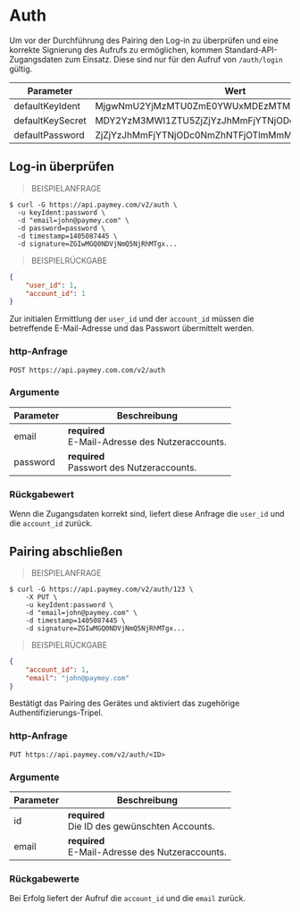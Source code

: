 # Auth

Um vor der Durchführung des Pairing den Log-in zu überprüfen und eine korrekte Signierung des Aufrufs zu ermöglichen, kommen Standard-API-Zugangsdaten zum Einsatz. Diese sind nur für den Aufruf von `/auth/login` gültig.

Parameter | Wert
--------- | ------------
defaultKeyIdent | MjgwNmU2YjMzMTU0ZmE0YWUxMDEzMTM1
defaultKeySecret | MDY2YzM3MWI1ZTU5ZjZjYzJhMmFjYTNjODc0NmZhNTFjOTlm
defaultPassword | ZjZjYzJhMmFjYTNjODc0NmZhNTFjOTlmMmM0MDg3MTQ5MTUx

## Log-in überprüfen

> BEISPIELANFRAGE

```shell
$ curl -G https://api.paymey.com/v2/auth \  
  -u keyIdent:password \  
  -d "email=john@paymey.com" \  
  -d password=password \  
  -d timestamp=1405087445 \  
  -d signature=ZGIwMGQ0NDVjNmQ5NjRhMTgx...
```

> BEISPIELRÜCKGABE

```json
{
    "user_id": 1,
    "account_id": 1    
}
```

Zur initialen Ermittlung der `user_id` und der `account_id` müssen die betreffende E-Mail-Adresse und das Passwort übermittelt werden.

### http-Anfrage

`POST https://api.paymey.com.com/v2/auth`

### Argumente

Parameter | Beschreibung
--------- | ------------
email | **required** <br> E-Mail-Adresse des Nutzeraccounts.
password | **required** <br> Passwort des Nutzeraccounts.

### Rückgabewert

Wenn die Zugangsdaten korrekt sind, liefert diese Anfrage die `user_id` und die `account_id` zurück.


## Pairing abschließen

> BEISPIELANFRAGE

```shell
$ curl -G https://api.paymey.com/v2/auth/123 \  
    -X PUT \
    -u keyIdent:password \  
    -d "email=john@paymey.com" \  
    -d timestamp=1405087445 \  
    -d signature=ZGIwMGQ0NDVjNmQ5NjRhMTgx...
```

> BEISPIELRÜCKGABE

```json
{    
    "account_id": 1,    
    "email": "john@paymey.com"
}
```

Bestätigt das Pairing des Gerätes und aktiviert das zugehörige Authentifizierungs-Tripel.

### http-Anfrage

`PUT https://api.paymey.com/v2/auth/<ID>`

### Argumente

Parameter | Beschreibung
--------- | -----------
id | **required** <br> Die ID des gewünschten Accounts.  
email | **required** <br> E-Mail-Adresse des Nutzeraccounts.

### Rückgabewerte

Bei Erfolg liefert der Aufruf die `account_id` und die `email` zurück.
